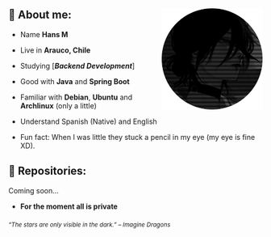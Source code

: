 <div>
<img src="./img/profile01.png" width="200" align="right"/>
 <!---<img src="./img/about_whiteandblack_style0.gif" width="500" />-->
 
## 🌱 About me:

- Name **Hans M**

- Live in **Arauco, Chile**

- Studying [***Backend Development***]

- Good with **Java** and **Spring Boot**

- Familiar with **Debian**, **Ubuntu** and **Archlinux** (only a little)

- Understand Spanish (Native) and English

- Fun fact: When I was little they stuck a pencil in my eye (my eye is fine XD). 

 ## 💫 Repositories:

 Coming soon...

- **For the moment all is private**
  
<sub> *“The stars are only visible in the dark.” – Imagine Dragons* </sub>

</div>
